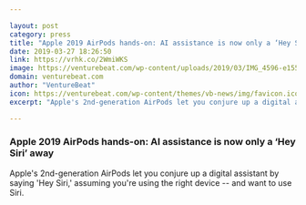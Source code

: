 ```yaml
---

layout: post
category: press
title: "Apple 2019 AirPods hands-on: AI assistance is now only a ‘Hey Siri’ away"
date: 2019-03-27 18:26:50
link: https://vrhk.co/2WmiWKS
image: https://venturebeat.com/wp-content/uploads/2019/03/IMG_4596-e1553699054295.jpeg?w=1200&strip=all
domain: venturebeat.com
author: "VentureBeat"
icon: https://venturebeat.com/wp-content/themes/vb-news/img/favicon.ico
excerpt: "Apple's 2nd-generation AirPods let you conjure up a digital assistant by saying 'Hey Siri,' assuming you're using the right device -- and want to use Siri."

---
```


### Apple 2019 AirPods hands-on: AI assistance is now only a ‘Hey Siri’ away

Apple's 2nd-generation AirPods let you conjure up a digital assistant by saying 'Hey Siri,' assuming you're using the right device -- and want to use Siri.